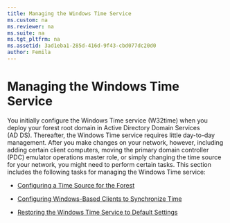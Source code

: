 ```yaml
---
title: Managing the Windows Time Service
ms.custom: na
ms.reviewer: na
ms.suite: na
ms.tgt_pltfrm: na
ms.assetid: 3ad1eba1-285d-416d-9f43-cbd077dc20d0
author: Femila
---
```

# Managing the Windows Time Service
  You initially configure the Windows Time service \(W32time\) when you deploy your forest root domain in Active Directory Domain Services \(AD DS\). Thereafter, the Windows Time service requires little day\-to\-day management. After you make changes on your network, however, including adding certain client computers, moving the primary domain controller \(PDC\) emulator operations master role, or simply changing the time source for your network, you might need to perform certain tasks. This section includes the following tasks for managing the Windows Time service:  
  
-   [Configuring a Time Source for the Forest](../Topic/Configuring-a-Time-Source-for-the-Forest.md)  
  
-   [Configuring Windows-Based Clients to Synchronize Time](../Topic/Configuring-Windows-Based-Clients-to-Synchronize-Time.md)  
  
-   [Restoring the Windows Time Service to Default Settings](../Topic/Restoring-the-Windows-Time-Service-to-Default-Settings.md)  
  
  